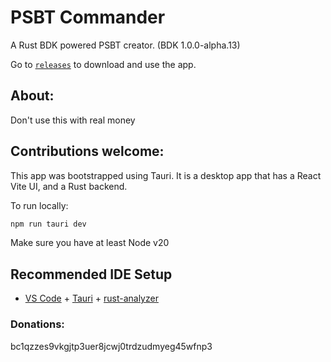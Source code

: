 # PSBT Commander

A Rust BDK powered PSBT creator. (BDK 1.0.0-alpha.13)

Go to [`releases`](https://github.com/Jared-Dahlke/psbt-commander/releases) to download and use the app.


## About:

Don't use this with real money

## Contributions welcome:

This app was bootstrapped using Tauri. It is a desktop app that has a React Vite UI, and a Rust backend.

To run locally:

```bash
npm run tauri dev
```

Make sure you have at least Node v20

## Recommended IDE Setup

- [VS Code](https://code.visualstudio.com/) + [Tauri](https://marketplace.visualstudio.com/items?itemName=tauri-apps.tauri-vscode) + [rust-analyzer](https://marketplace.visualstudio.com/items?itemName=rust-lang.rust-analyzer)

### Donations:

bc1qzzes9vkgjtp3uer8jcwj0trdzudmyeg45wfnp3
